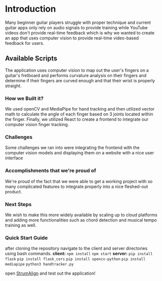 # Introduction

Many beginner guitar players struggle with proper technique and current guitar apps only rely on audio signals to provide training while YouTube videos don't provide real-time feedback which is why we wanted to create an app that uses computer vision to provide real-time video-based feedback for users.

## Available Scripts

The application uses computer vision to map out the user's fingers on a guitar's fretboard and performs curvature analysis on their fingers and determine if their fingers are curved enough and that their wrist is properly straight.

### How we Built it?

We used openCV and MediaPipe for hand tracking and then utilized vector math to calculate the angle of each finger based on 3 joints located within the finger. Finally, we utilized React to create a frontend to integrate our computer vision finger tracking.

### Challenges

Some challenges we ran into were integrating the frontend with the computer vision models and displaying them on a website with a nice user interface

### Accomplishments that we're proud of

We're proud of the fact that we were able to get a working project with so many complicated features to integrate properly into a nice fleshed-out product.

### Next Steps

We wish to make this more widely available by scaling up to cloud platforms and adding more functionalities such as chord detection and musical tempo training as well.

### Quick Start Guide

after cloning the repository navigate to the client and server directories using bash commands.
**client:**
`npm install`
`npm start`
**server:**
`pip install flask`
`pip install flask_cors`
`pip install opencv-python`
`pip install mediapipe`
`python3 handtracker.py`

open [StrumAlign](http://localhost:3000) and test out the application!
